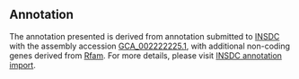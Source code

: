 

Annotation
----------

The annotation presented is derived from annotation submitted to
[INSDC](http://www.insdc.org) with the assembly accession
[GCA\_002222225.1](http://www.ebi.ac.uk/ena/data/view/GCA_002222225.1),
with additional non-coding genes derived from
[Rfam](http://rfam.xfam.org/). For more details, please visit [INSDC
annotation
import](http://ensemblgenomes.org/info/data/insdc_annotation).
